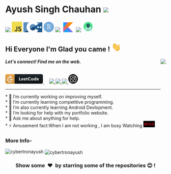 #   Ayush Singh Chauhan <img src="https://github.com/TheDudeThatCode/TheDudeThatCode/blob/master/Assets/Developer.gif" width="50px">
<img height="33" src="https://img.shields.io/badge/python%20-%2314354C.svg?&style=for-the-badge&logo=python&logoColor=white"/> <img height="33" img src="js.png"/> <img height="31" img src="99f887833c475448723d3c9ac16c179b.jpg"/> <img height="33" img src="r.png"/>  <img height="33" src="https://img.shields.io/badge/html5%20-%23E34F26.svg?&style=for-the-badge&logo=html5&logoColor=white"/> <img height="31" img src="download.jpg"/> <img height="33" src="https://img.shields.io/badge/css3%20-%231572B6.svg?&style=for-the-badge&logo=css3&logoColor=white"/> <img height="36" img src="pasted image 0.png"/>

<h2> Hi Everyone I'm Glad you came ! <img src="https://raw.githubusercontent.com/ABSphreak/ABSphreak/master/gifs/Hi.gif" width="30px"></h2>

<img align="right" src="https://media.giphy.com/media/3o7qE1YN7aBOFPRw8E/giphy.gif" height="150px" />
<p align="center">

  <b><i>Let's connect! Find me on the web.</i></b><br><br>
 
  <a href="https://leetcode.com/cybertronayush/">
    <img height=30 img src="https://raw.githubusercontent.com/AbhishekMaira10/AbhishekMaira10/master/Resources/svg/leetcode.svg" alt="leetcode">
  </a>&nbsp;&nbsp;&nbsp;
 <a href="https://www.linkedin.com/in/ayush-singh-chauhan-11baa91b3/">
        <img height=30 src="https://img.shields.io/badge/linkedin-%230077B5.svg?&style=for-the-badge&logo=linkedin&logoColor=white">
    </a> 
    <a href="https://www.hackerrank.com/_181500180?hr_r=1">
        <img height=30 src="https://d3keuzeb2crhkn.cloudfront.net/hackerrank/assets/styleguide/logo_wordmark-f5c5eb61ab0a154c3ed9eda24d0b9e31.svg">
    </a>
    <a href="https://auth.geeksforgeeks.org/user/cybertronayush/practice/">
        <img height=30 src="https://media.geeksforgeeks.org/wp-content/cdn-uploads/20200817185016/gfg_complete_logo_2x-min.png">
    </a>  
     </a>
    <a href="https://www.instagram.com/cybertronayush/?hl=en">
        <img height=30 src="2018_social_media_popular_app_logo_instagram-512.webp">
    </a>  
    

<br />
<hr />
<!--
**cybertronayush/cybertronayush** is a ✨ _special_ ✨ repository because its `README.md` (this file) appears on your GitHub profile.
Here are some ideas to get you started:
-->
* 🔭 I’m currently working on improving myself.<br>
* 🌱 I’m currently learning competitive programming.<br>
* 🌱 I’m also currently learning Android Devlopment.<br>
* 🤔 I’m looking for help with my portfolio website.<br>
* 💬 Ask me about anything for help.<br>
* ⚡ Amusement fact:When I am not working , I am busy Watching <code><img  height="20" src="cd.png"></code>

### More Info-

<p><img align="left" src="https://github-readme-stats.vercel.app/api/top-langs?username=cybertronayush&show_icons=true&locale=en&layout=compact" alt="cybertronayush" /></p>
<p>&nbsp;<img align="center" src="https://github-readme-stats.vercel.app/api?username=cybertronayush&show_icons=true&locale=en" alt="cybertronayush" /></p>

<h3 align="center">Show some &nbsp;❤️&nbsp; by starring some of the repositories 😊 !</h3>

